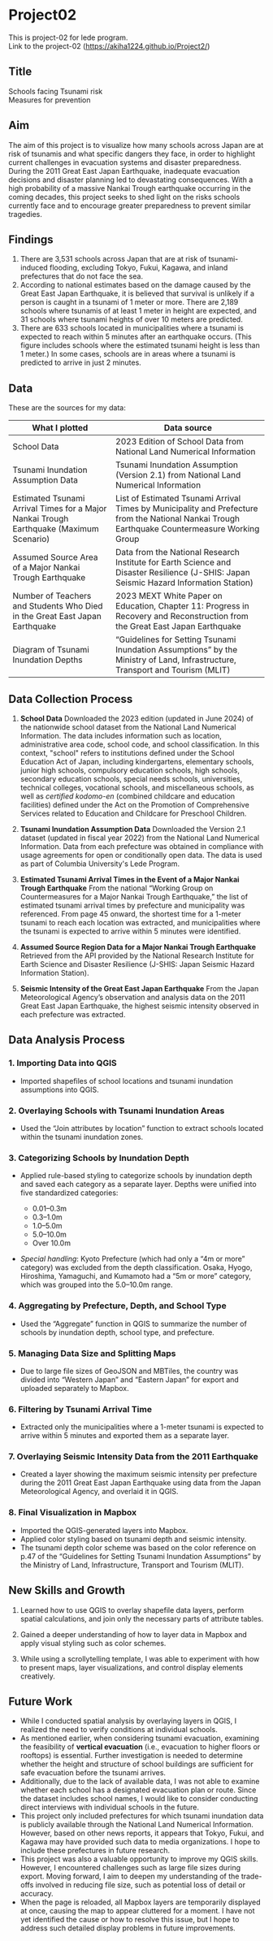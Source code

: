 # Project02

This is project-02 for lede program.
<br>
Link to the project-02 (https://akiha1224.github.io/Project2/)
<br>

## Title

Schools facing Tsunami risk
<br>Measures for prevention

## Aim

The aim of this project is to visualize how many schools across Japan are at risk of tsunamis and what specific dangers they face, in order to highlight current challenges in evacuation systems and disaster preparedness. During the 2011 Great East Japan Earthquake, inadequate evacuation decisions and disaster planning led to devastating consequences. With a high probability of a massive Nankai Trough earthquake occurring in the coming decades, this project seeks to shed light on the risks schools currently face and to encourage greater preparedness to prevent similar tragedies.

## Findings

1. There are 3,531 schools across Japan that are at risk of tsunami-induced flooding, excluding Tokyo, Fukui, Kagawa, and inland prefectures that do not face the sea.
2. According to national estimates based on the damage caused by the Great East Japan Earthquake, it is believed that survival is unlikely if a person is caught in a tsunami of 1 meter or more. There are 2,189 schools where tsunamis of at least 1 meter in height are expected, and 31 schools where tsunami heights of over 10 meters are predicted.
3. There are 633 schools located in municipalities where a tsunami is expected to reach within 5 minutes after an earthquake occurs. (This figure includes schools where the estimated tsunami height is less than 1 meter.) In some cases, schools are in areas where a tsunami is predicted to arrive in just 2 minutes.

## Data

These are the sources for my data:

| What I plotted  | Data source |
| ------------- | ------------- |
| School Data | 2023 Edition of School Data from National Land Numerical Information |
| Tsunami Inundation Assumption Data | Tsunami Inundation Assumption (Version 2.1) from National Land Numerical Information |
| Estimated Tsunami Arrival Times for a Major Nankai Trough Earthquake (Maximum Scenario) | List of Estimated Tsunami Arrival Times by Municipality and Prefecture from the National Nankai Trough Earthquake Countermeasure Working Group |
| Assumed Source Area of a Major Nankai Trough Earthquake | Data from the National Research Institute for Earth Science and Disaster Resilience (J-SHIS: Japan Seismic Hazard Information Station) |
| Number of Teachers and Students Who Died in the Great East Japan Earthquake | 2023 MEXT White Paper on Education, Chapter 11: Progress in Recovery and Reconstruction from the Great East Japan Earthquake |
| Diagram of Tsunami Inundation Depths | “Guidelines for Setting Tsunami Inundation Assumptions” by the Ministry of Land, Infrastructure, Transport and Tourism (MLIT) |

## Data Collection Process

1. **School Data**
   Downloaded the 2023 edition (updated in June 2024) of the nationwide school dataset from the National Land Numerical Information. The data includes information such as location, administrative area code, school code, and school classification. In this context, "school" refers to institutions defined under the School Education Act of Japan, including kindergartens, elementary schools, junior high schools, compulsory education schools, high schools, secondary education schools, special needs schools, universities, technical colleges, vocational schools, and miscellaneous schools, as well as *certified kodomo-en* (combined childcare and education facilities) defined under the Act on the Promotion of Comprehensive Services related to Education and Childcare for Preschool Children.

2. **Tsunami Inundation Assumption Data**
   Downloaded the Version 2.1 dataset (updated in fiscal year 2022) from the National Land Numerical Information. Data from each prefecture was obtained in compliance with usage agreements for open or conditionally open data. The data is used as part of Columbia University's Lede Program.

3. **Estimated Tsunami Arrival Times in the Event of a Major Nankai Trough Earthquake**
   From the national “Working Group on Countermeasures for a Major Nankai Trough Earthquake,” the list of estimated tsunami arrival times by prefecture and municipality was referenced. From page 45 onward, the shortest time for a 1-meter tsunami to reach each location was extracted, and municipalities where the tsunami is expected to arrive within 5 minutes were identified.

4. **Assumed Source Region Data for a Major Nankai Trough Earthquake**
   Retrieved from the API provided by the National Research Institute for Earth Science and Disaster Resilience (J-SHIS: Japan Seismic Hazard Information Station).

5. **Seismic Intensity of the Great East Japan Earthquake**
   From the Japan Meteorological Agency’s observation and analysis data on the 2011 Great East Japan Earthquake, the highest seismic intensity observed in each prefecture was extracted.

## Data Analysis Process

### 1. Importing Data into QGIS

* Imported shapefiles of school locations and tsunami inundation assumptions into QGIS.

### 2. Overlaying Schools with Tsunami Inundation Areas

* Used the “Join attributes by location” function to extract schools located within the tsunami inundation zones.

### 3. Categorizing Schools by Inundation Depth

* Applied rule-based styling to categorize schools by inundation depth and saved each category as a separate layer. Depths were unified into five standardized categories:

  * 0.01–0.3m
  * 0.3–1.0m
  * 1.0–5.0m
  * 5.0–10.0m
  * Over 10.0m
* *Special handling*: Kyoto Prefecture (which had only a “4m or more” category) was excluded from the depth classification. Osaka, Hyogo, Hiroshima, Yamaguchi, and Kumamoto had a “5m or more” category, which was grouped into the 5.0–10.0m range.

### 4. Aggregating by Prefecture, Depth, and School Type

* Used the “Aggregate” function in QGIS to summarize the number of schools by inundation depth, school type, and prefecture.

### 5. Managing Data Size and Splitting Maps

* Due to large file sizes of GeoJSON and MBTiles, the country was divided into “Western Japan” and “Eastern Japan” for export and uploaded separately to Mapbox.

### 6. Filtering by Tsunami Arrival Time

* Extracted only the municipalities where a 1-meter tsunami is expected to arrive within 5 minutes and exported them as a separate layer.

### 7. Overlaying Seismic Intensity Data from the 2011 Earthquake

* Created a layer showing the maximum seismic intensity per prefecture during the 2011 Great East Japan Earthquake using data from the Japan Meteorological Agency, and overlaid it in QGIS.

### 8. Final Visualization in Mapbox

* Imported the QGIS-generated layers into Mapbox.
* Applied color styling based on tsunami depth and seismic intensity.
* The tsunami depth color scheme was based on the color reference on p.47 of the “Guidelines for Setting Tsunami Inundation Assumptions” by the Ministry of Land, Infrastructure, Transport and Tourism (MLIT).

## New Skills and Growth

1. Learned how to use QGIS to overlay shapefile data layers, perform spatial calculations, and join only the necessary parts of attribute tables.

2. Gained a deeper understanding of how to layer data in Mapbox and apply visual styling such as color schemes.

3. While using a scrollytelling template, I was able to experiment with how to present maps, layer visualizations, and control display elements creatively.

## Future Work
* While I conducted spatial analysis by overlaying layers in QGIS, I realized the need to verify conditions at individual schools.
* As mentioned earlier, when considering tsunami evacuation, examining the feasibility of **vertical evacuation** (i.e., evacuation to higher floors or rooftops) is essential. Further investigation is needed to determine whether the height and structure of school buildings are sufficient for safe evacuation before the tsunami arrives.
* Additionally, due to the lack of available data, I was not able to examine whether each school has a designated evacuation plan or route. Since the dataset includes school names, I would like to consider conducting direct interviews with individual schools in the future.
* This project only included prefectures for which tsunami inundation data is publicly available through the National Land Numerical Information. However, based on other news reports, it appears that Tokyo, Fukui, and Kagawa may have provided such data to media organizations. I hope to include these prefectures in future research.
* This project was also a valuable opportunity to improve my QGIS skills. However, I encountered challenges such as large file sizes during export. Moving forward, I aim to deepen my understanding of the trade-offs involved in reducing file size, such as potential loss of detail or accuracy.
* When the page is reloaded, all Mapbox layers are temporarily displayed at once, causing the map to appear cluttered for a moment. I have not yet identified the cause or how to resolve this issue, but I hope to address such detailed display problems in future improvements.


